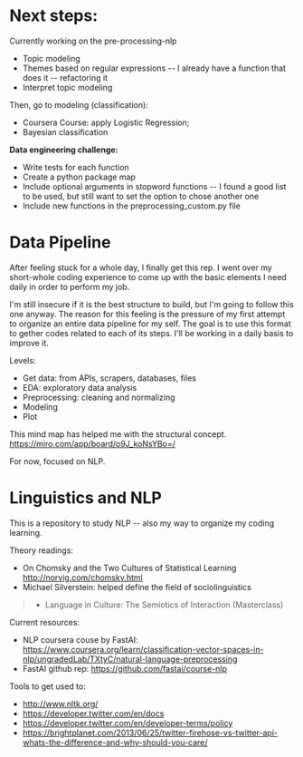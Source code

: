 # Next steps:

Currently working on the pre-processing-nlp

* Topic modeling
* Themes based on regular expressions -- I already have a function that does it -- refactoring it
* Interpret topic modeling




Then, go to modeling (classification):
* Coursera Course: apply Logistic Regression;
* Bayesian classification


__Data engineering challenge:__
* Write tests for each function
* Create a python package map
* Include optional arguments in stopword functions -- I found a good list to be used, but still want to set the option to chose another one
* Include new functions in the preprocessing_custom.py file

# Data Pipeline

After feeling stuck for a whole day, I finally get this rep. 
I went over my short-whole coding experience to come up with the basic elements I need daily in order to perform my job.

I'm still insecure if it is the best structure to build, but I'm going to follow this one anyway. The reason for this feeling is the pressure of my first attempt to organize an entire data pipeline for my self. The goal is to use this format to gether codes related to each of its steps. 
I'll be working in a daily basis to improve it.

Levels:
- Get data: from APIs, scrapers, databases, files
- EDA: exploratory data analysis
- Preprocessing: cleaning and normalizing
- Modeling
- Plot

This mind map has helped me with the structural concept.
https://miro.com/app/board/o9J_koNsYBo=/

For now, focused on NLP.

# Linguistics and NLP
This is a repository to study NLP -- also my way to organize my coding learning.


Theory readings:
* On Chomsky and the Two Cultures of Statistical Learning
http://norvig.com/chomsky.html
* Michael Silverstein: helped define the field of sociolinguistics
> * Language in Culture: The Semiotics of Interaction (Masterclass)


Current resources:
* NLP coursera couse by FastAI: https://www.coursera.org/learn/classification-vector-spaces-in-nlp/ungradedLab/TXtyC/natural-language-preprocessing
* FastAI github rep: https://github.com/fastai/course-nlp



Tools to get used to:
* http://www.nltk.org/
* https://developer.twitter.com/en/docs
* https://developer.twitter.com/en/developer-terms/policy
* https://brightplanet.com/2013/06/25/twitter-firehose-vs-twitter-api-whats-the-difference-and-why-should-you-care/





